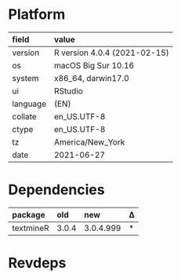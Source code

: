 # Platform

|field    |value                        |
|:--------|:----------------------------|
|version  |R version 4.0.4 (2021-02-15) |
|os       |macOS Big Sur 10.16          |
|system   |x86_64, darwin17.0           |
|ui       |RStudio                      |
|language |(EN)                         |
|collate  |en_US.UTF-8                  |
|ctype    |en_US.UTF-8                  |
|tz       |America/New_York             |
|date     |2021-06-27                   |

# Dependencies

|package   |old   |new       |Δ  |
|:---------|:-----|:---------|:--|
|textmineR |3.0.4 |3.0.4.999 |*  |

# Revdeps

